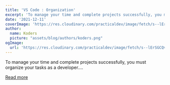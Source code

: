 ```yaml
---
title: 'VS Code : Organization'
excerpt: 'To manage your time and complete projects successfully, you must organize your tasks as a developer....'
date: '2021-12-11'
coverImage: 'https://res.cloudinary.com/practicaldev/image/fetch/s--lErSGCQv--/c_imagga_scale,f_auto,fl_progressive,h_420,q_auto,w_1000/https://dev-to-uploads.s3.amazonaws.com/uploads/articles/on4wad0hr06xowq9o7wz.png'
author:
  name: Koders
  picture: "assets/blog/authors/koders.png"
ogImage:
  url: 'https://res.cloudinary.com/practicaldev/image/fetch/s--lErSGCQv--/c_imagga_scale,f_auto,fl_progressive,h_420,q_auto,w_1000/https://dev-to-uploads.s3.amazonaws.com/uploads/articles/on4wad0hr06xowq9o7wz.png'
---
```


To manage your time and complete projects successfully, you must organize your tasks as a developer....

[Read more](https://dev.to/free_one/vs-code-organization-4p2j)
